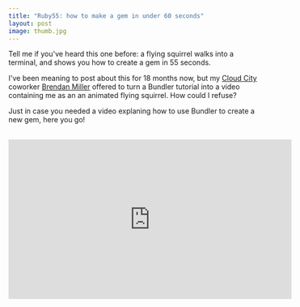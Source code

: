 ```yaml
---
title: "Ruby55: how to make a gem in under 60 seconds"
layout: post
image: thumb.jpg
---
```


Tell me if you've heard this one before: a flying squirrel walks into a terminal, and shows you how to create a gem in 55 seconds.

I've been meaning to post about this for 18 months now, but my [Cloud City](https://cloudcity.io) coworker [Brendan Miller](https://twitter.com/brendanpgh) offered to turn a Bundler tutorial into a video containing me as an an animated flying squirrel. How could I refuse?

Just in case you needed a video explaning how to use Bundler to create a new gem, here you go!

<br>

<iframe width="560" height="315" src="https://www.youtube-nocookie.com/embed/NNBiwZ1Cbso" title="YouTube video player" frameborder="0" allow="accelerometer; autoplay; clipboard-write; encrypted-media; gyroscope; picture-in-picture" allowfullscreen></iframe>
